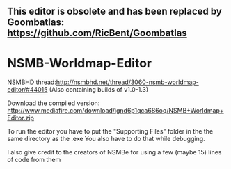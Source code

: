## This editor is obsolete and has been replaced by Goombatlas: https://github.com/RicBent/Goombatlas

# NSMB-Worldmap-Editor

NSMBHD thread:http://nsmbhd.net/thread/3060-nsmb-worldmap-editor/#44015 (Also containing builds of v1.0-1.3)

Download the compiled version: http://www.mediafire.com/download/ignd6p1qca686oq/NSMB+Worldmap+Editor.zip

To run the editor you have to put the "Supporting Files" folder in the the same directory as the .exe
You also have to do that while debugging.

I also give credit to the creators of NSMBe for using a few (maybe 15) lines of code from them
